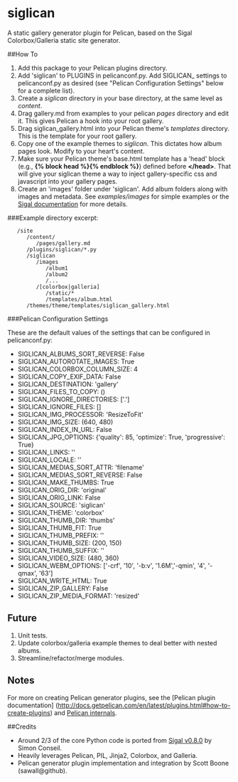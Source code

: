 siglican
========

A static gallery generator plugin for Pelican, based on the Sigal
Colorbox/Galleria static site generator.

##How To
1. Add this package to your Pelican plugins directory.
2. Add 'siglican' to PLUGINS in pelicanconf.py. Add SIGLICAN_ settings to
   pelicanconf.py as desired (see "Pelican Configuration Settings" below for
   a complete list).
3. Create a *siglican* directory in your base directory, at the same level as
   *content*.
4. Drag gallery.md from examples to your pelican *pages* directory and edit it.
   This gives Pelican a hook into your root gallery.
5. Drag siglican_gallery.html into your Pelican theme's *templates* directory.
   This is the template for your root gallery.
6. Copy one of the example themes to *siglican*. This dictates how album pages
   look. Modify to your heart's content.
7. Make sure your Pelican theme's base.html template has a 'head' block
   (e.g., **{% block head %}{% endblock %}**) defined before **&lt;/head&gt;**.
   That will give your siglican theme a way to inject gallery-specific css and
   javascript into your gallery pages. 
8. Create an 'images' folder under 'siglican'. Add album folders along with
   images and metadata. See *examples/images* for simple examples or the 
   [Sigal documentation](http://sigal.readthedocs.org/en/latest/) for more
   details.

###Example directory excerpt:
```
   /site
      /content/
         /pages/gallery.md
      /plugins/siglican/*.py
      /siglican
         /images
            /album1
            /album2
            /...
         /[colorbox|galleria]
            /static/*
            /templates/album.html
      /themes/theme/templates/siglican_gallery.html
```

###Pelican Configuration Settings

These are the default values of the settings that can be configured in 
pelicanconf.py:

* SIGLICAN_ALBUMS_SORT_REVERSE: False
* SIGLICAN_AUTOROTATE_IMAGES: True
* SIGLICAN_COLORBOX_COLUMN_SIZE: 4
* SIGLICAN_COPY_EXIF_DATA: False
* SIGLICAN_DESTINATION: 'gallery'
* SIGLICAN_FILES_TO_COPY: ()
* SIGLICAN_IGNORE_DIRECTORIES: ['.']
* SIGLICAN_IGNORE_FILES: []
* SIGLICAN_IMG_PROCESSOR: 'ResizeToFit'
* SIGLICAN_IMG_SIZE: (640, 480)
* SIGLICAN_INDEX_IN_URL: False
* SIGLICAN_JPG_OPTIONS: {'quality': 85, 'optimize': True, 'progressive': True}
* SIGLICAN_LINKS: ''
* SIGLICAN_LOCALE: ''
* SIGLICAN_MEDIAS_SORT_ATTR: 'filename'
* SIGLICAN_MEDIAS_SORT_REVERSE: False
* SIGLICAN_MAKE_THUMBS: True
* SIGLICAN_ORIG_DIR: 'original'
* SIGLICAN_ORIG_LINK: False
* SIGLICAN_SOURCE: 'siglican'
* SIGLICAN_THEME: 'colorbox'
* SIGLICAN_THUMB_DIR: 'thumbs'
* SIGLICAN_THUMB_FIT: True
* SIGLICAN_THUMB_PREFIX: ''
* SIGLICAN_THUMB_SIZE: (200, 150)
* SIGLICAN_THUMB_SUFFIX: ''
* SIGLICAN_VIDEO_SIZE: (480, 360)
* SIGLICAN_WEBM_OPTIONS: ['-crf', '10', '-b:v', '1.6M','-qmin', '4', '-qmax', '63']
* SIGLICAN_WRITE_HTML: True
* SIGLICAN_ZIP_GALLERY: False
* SIGLICAN_ZIP_MEDIA_FORMAT: 'resized'

## Future
1. Unit tests.
2. Update colorbox/galleria example themes to deal better with nested albums.
3. Streamline/refactor/merge modules.

## Notes
For more on creating Pelican generator plugins, see the [Pelican plugin documentation]
(http://docs.getpelican.com/en/latest/plugins.html#how-to-create-plugins) and
[Pelican internals](http://docs.getpelican.com/en/latest/internals.html).

##Credits
* Around 2/3 of the core Python code is ported from
  [Sigal v0.8.0](http://sigal.saimon.org/) by Simon Conseil.
* Heavily leverages Pelican, PIL, Jinja2, Colorbox, and Galleria.
* Pelican generator plugin implementation and integration by Scott Boone (sawall@github).